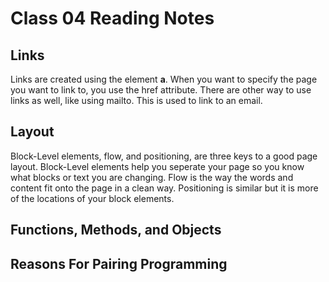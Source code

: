 # Class 04 Reading Notes

## Links

Links are created using the element **a**. When you want to specify the page you want to link to, you use the href attribute. There are other way to use links as well, like using mailto. This is used to link to an email. 

## Layout

Block-Level elements, flow, and positioning, are three keys to a good page layout. Block-Level elements help you seperate your page so you know what blocks or text you are changing. Flow is the way the words and content fit onto the page in a clean way. Positioning is similar but it is more of the locations of your block elements.

## Functions, Methods, and Objects



## Reasons For Pairing Programming

